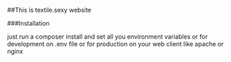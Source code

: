 ##This is textile.sexy website


###Installation

just run a composer install
and set all you environment variables or for development on .env file or for production on your web client like apache or nginx